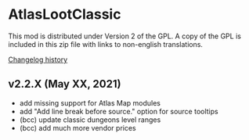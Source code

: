 # AtlasLootClassic

This mod is distributed under Version 2 of the GPL.  A copy of the GPL is included in this zip file with links to non-english translations.

[Changelog history](https://github.com/Hoizame/AtlasLootClassic/blob/master/AtlasLootClassic/Documentation/Release_Notes.md)

## v2.2.X (May XX, 2021)

- add missing support for Atlas Map modules
- add "Add line break before source." option for source tooltips
- (bcc) update classic dungeons level ranges
- (bcc) add much more vendor prices
